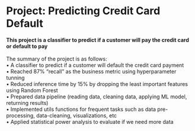 # Project: Predicting Credit Card Default
**This project is a classifier to predict if a customer will pay the credit card or default to pay**<br>
<br>
The summary of the project is as follows:<br>
•	A classifier to predict if a customer will default the credit card payment<br>
•	Reached 87% “recall” as the business metric using hyperparameter tunning<br>
•	Reduced inference time by 15% by dropping the least important features using Random Forest<br>
•	Prepared data pipeline (reading data, cleaning data, applying ML model, returning results)<br>
•	Implemented utils functions for frequent tasks such as data pre-processing, data-cleaning, visualizations, etc<br>
•	Applied statistical power analysis to evaluate if we need more data
